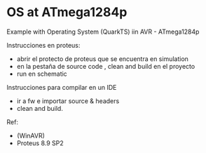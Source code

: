 # OS at ATmega1284p
Example with  Operating System (QuarkTS) iin AVR - ATmega1284p


Instrucciones en proteus:

- abrir el protecto de proteus que se encuentra en simulation
- en la pestaña de source code , clean and build en el proyecto
- run en schematic

Instrucciones para compilar en un IDE
- ir a fw e importar source & headers
- clean and build.

Ref:
- (WinAVR)
- Proteus 8.9 SP2
